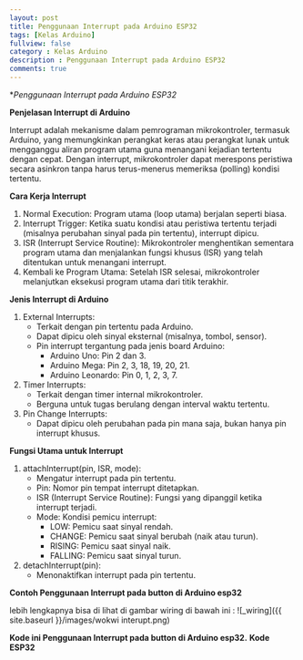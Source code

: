 ```yaml
---
layout: post
title: Penggunaan Interrupt pada Arduino ESP32
tags: [Kelas Arduino]
fullview: false
category : Kelas Arduino
description : Penggunaan Interrupt pada Arduino ESP32
comments: true
---
```

**Penggunaan Interrupt pada Arduino ESP32*

**Penjelasan Interrupt di Arduino**

Interrupt adalah mekanisme dalam pemrograman mikrokontroler, termasuk Arduino, yang memungkinkan perangkat keras atau perangkat lunak untuk mengganggu aliran program utama guna menangani kejadian tertentu dengan cepat. Dengan interrupt, mikrokontroler dapat merespons peristiwa secara asinkron tanpa harus terus-menerus memeriksa (polling) kondisi tertentu.


**Cara Kerja Interrupt**
1. Normal Execution: Program utama (loop utama) berjalan seperti biasa.
2. Interrupt Trigger: Ketika suatu kondisi atau peristiwa tertentu terjadi (misalnya perubahan sinyal pada pin tertentu), interrupt dipicu.
3. ISR (Interrupt Service Routine): Mikrokontroler menghentikan sementara program utama dan menjalankan fungsi khusus (ISR) yang telah ditentukan untuk menangani interrupt.
4. Kembali ke Program Utama: Setelah ISR selesai, mikrokontroler melanjutkan eksekusi program utama dari titik terakhir.

**Jenis Interrupt di Arduino**
1. External Interrupts:
    * Terkait dengan pin tertentu pada Arduino.
    * Dapat dipicu oleh sinyal eksternal (misalnya, tombol, sensor).
    * Pin interrupt tergantung pada jenis board Arduino:
        * Arduino Uno: Pin 2 dan 3.
        * Arduino Mega: Pin 2, 3, 18, 19, 20, 21.
        * Arduino Leonardo: Pin 0, 1, 2, 3, 7.
2. Timer Interrupts:
    * Terkait dengan timer internal mikrokontroler.
    * Berguna untuk tugas berulang dengan interval waktu tertentu.
3. Pin Change Interrupts:
    * Dapat dipicu oleh perubahan pada pin mana saja, bukan hanya pin interrupt khusus.

**Fungsi Utama untuk Interrupt**
1. attachInterrupt(pin, ISR, mode):
    * Mengatur interrupt pada pin tertentu.
    * Pin: Nomor pin tempat interrupt ditetapkan.
    * ISR (Interrupt Service Routine): Fungsi yang dipanggil ketika interrupt terjadi.
    * Mode: Kondisi pemicu interrupt:
        * LOW: Pemicu saat sinyal rendah.
        * CHANGE: Pemicu saat sinyal berubah (naik atau turun).
        * RISING: Pemicu saat sinyal naik.
        * FALLING: Pemicu saat sinyal turun.
2. detachInterrupt(pin):
    * Menonaktifkan interrupt pada pin tertentu.

**Contoh Penggunaan Interrupt pada button di Arduino esp32** 

lebih lengkapnya bisa di lihat di gambar wiring di bawah ini :
![_wiring]({{ site.baseurl }}/images/wokwi interupt.png)



**Kode ini Penggunaan Interrupt pada button di Arduino esp32.**
**Kode ESP32**

<script src="https://gist.github.com/wanwanvm/ad40933d4efc969e9cbf2182cb00867f.js"></script>

